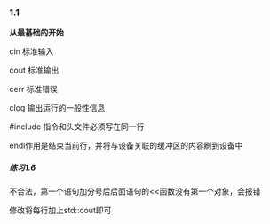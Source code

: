 ### 1.1

**从最基础的开始**

cin 标准输入

cout 标准输出

cerr 标准错误

clog 输出运行的一般性信息

\#include 指令和头文件必须写在同一行

endl作用是结束当前行，并将与设备关联的缓冲区的内容刷到设备中

##### 练习1.6

不合法，第一个语句加分号后后面语句的<<函数没有第一个对象，会报错

修改将每行加上std::cout即可